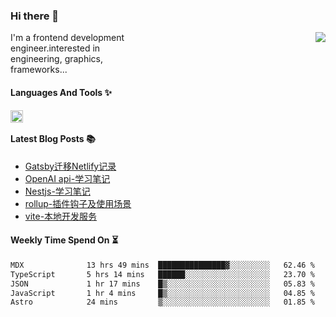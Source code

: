 <!--
**zhaohuanyuu/zhaohuanyuu** is a ✨ _special_ ✨ repository because its `README.md` (this file) appears on your GitHub profile.
-->

### Hi there 👋

<picture>
  <source media="(prefers-color-scheme: dark)" srcset="https://github-readme-stats.vercel.app/api?username=zhaohuanyuu&count_private=true&show_icons=true&theme=city_lights&hide_title=true">
  <img align="right" src="https://github-readme-stats.vercel.app/api?username=zhaohuanyuu&count_private=true&show_icons=true&hide_title=true">
</picture>

<p align="left" style="width:40%">I'm a frontend development engineer.interested in engineering, graphics, frameworks...</p>

#### Languages And Tools ✨

<img align="left" height="20" src="https://skillicons.dev/icons?i=js,ts,rust,nodejs,react,solidjs,vue,gatsby,astro,nextjs" />

</br>

#### Latest Blog Posts 📚
<!-- BLOG-POST-LIST:START -->
- [Gatsby迁移Netlify记录](https://auu.zone/post/cloud-unit)
- [OpenAI api-学习笔记](https://auu.zone/post/openai-note)
- [Nestjs-学习笔记](https://auu.zone/post/nest-basic)
- [rollup-插件钩子及使用场景](https://auu.zone/post/rollup-plugin)
- [vite-本地开发服务](https://auu.zone/post/vite-server)
<!-- BLOG-POST-LIST:END -->

#### Weekly Time Spend On ⏳
<!--START_SECTION:waka-->

```txt
MDX              13 hrs 49 mins  ███████████████▓░░░░░░░░░   62.46 %
TypeScript       5 hrs 14 mins   ██████░░░░░░░░░░░░░░░░░░░   23.70 %
JSON             1 hr 17 mins    █▒░░░░░░░░░░░░░░░░░░░░░░░   05.83 %
JavaScript       1 hr 4 mins     █▒░░░░░░░░░░░░░░░░░░░░░░░   04.85 %
Astro            24 mins         ▒░░░░░░░░░░░░░░░░░░░░░░░░   01.85 %
```

<!--END_SECTION:waka-->
